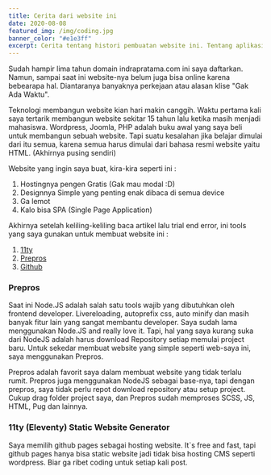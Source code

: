 ```yaml
---
title: Cerita dari website ini
date: 2020-08-08
featured_img: /img/coding.jpg
banner_color: "#e1e3ff"
excerpt: Cerita tentang histori pembuatan website ini. Tentang aplikasi dan teknologi yang digunakan, dan hal-hal lain yang mungkin menarik buat dibaca.
---
```


Sudah hampir lima tahun domain indrapratama.com ini saya daftarkan. Namun, sampai saat ini website-nya belum juga bisa online karena bebearapa hal. Diantaranya banyaknya perkejaan atau alasan klise "Gak Ada Waktu".

Teknologi membangun website kian hari makin canggih. Waktu pertama kali saya tertarik membangun website sekitar 15 tahun lalu ketika masih menjadi mahasiswa. Wordpress, Joomla, PHP adalah buku awal yang saya beli untuk membangun sebuah website. Tapi suatu kesalahan jika belajar dimulai dari itu semua, karena semua harus dimulai dari bahasa resmi website yaitu HTML. (Akhirnya pusing sendiri)

Website yang ingin saya buat, kira-kira seperti ini :

1. Hostingnya pengen Gratis (Gak mau modal :D)
2. Designnya Simple yang penting enak dibaca di semua device
3. Ga lemot
4. Kalo bisa SPA (Single Page Application)

Akhirnya setelah keliling-keliling baca artikel lalu trial end error, ini tools yang saya gunakan untuk membuat website ini :

1. [11ty](https://www.11ty.dev)
2. [Prepros](https://www.prepros.io)
3. [Github](https://www.github.com)

### Prepros

Saat ini Node.JS adalah salah satu tools wajib yang dibutuhkan oleh frontend developer. Livereloading, autoprefix css, auto minify dan masih banyak fitur lain yang sangat membantu developer. Saya sudah lama menggunakan Node.JS and really love it. Tapi, hal yang saya kurang suka dari NodeJS adalah harus download Repository setiap memulai project baru. Untuk sekedar membuat website yang simple seperti web-saya ini, saya menggunakan Prepros.

Prepros adalah favorit saya dalam membuat website yang tidak terlalu rumit. Prepros juga menggunakan NodeJS sebagai base-nya, tapi dengan prepros, saya tidak perlu repot download repository atau setup project. Cukup drag folder project saya, dan Prepros sudah memproses SCSS, JS, HTML, Pug dan lainnya.

### 11ty (Eleventy) Static Website Generator

Saya memilih github pages sebagai hosting website. It`s free and fast, tapi github pages hanya bisa static website jadi tidak bisa hosting CMS seperti wordpress. Biar ga ribet coding untuk setiap kali post.
